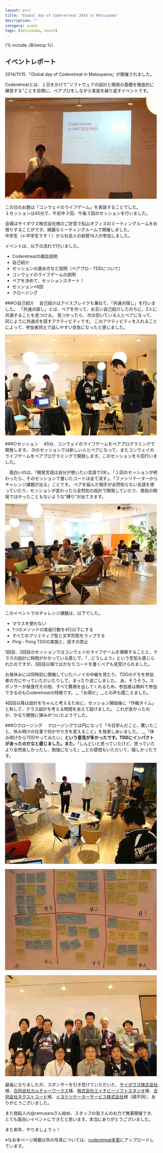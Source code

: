 ```yaml
---
layout: post
title: "Global day of Coderetreat 2014 in Matsuyama"
description: ""
category: event
tags: [matsuyama, event]
---
```

{% include JB/setup %}

## イベントレポート
2014/11/15 「Global day of Coderetreat in Matsuyama」が開催されました。

Coderetreatとは、１日をかけて”ソフトウェアの設計と開発の基礎を徹底的に練習する”ことを目標に、ペアプロをしながら実装を繰り返すイベントです。

![opening](/images/2014/coderetreat/IMG_3425.jpg)

この日のお題は「コンウェイのライフゲーム」を実装することでした。  
１セッションは45分で、午前中３回、午後３回のセッションを行いました。

会場はサイボウズ株式会社様のご好意で松山オフィスのミーティングルームをお借りすることができ、綺麗なミーティングルームで開催しました。  
中学生（←中学生です！）から社会人の総勢14人が参加しました。

イベントは、以下の流れで行いました。  
<ul>
 <li>Coderetreatの趣旨説明</li>
 <li>自己紹介</li>
 <li>セッションの進め方など説明（ペアプロ・TDDについて）</li>
 <li>コンウェイのライフゲームの説明</li>
 <li>ペアを決めて、セッションスタート！</li>
 <li>セッション×6回</li>
 <li>クロージング</li>
</ul>
###○自己紹介
　自己紹介はアイスブレイクも兼ねて、「共通点探し」を行いました。
「共通点探し」とは、ペアを作って、お互い自己紹介したのちに、2人に共通することを見つける。
見つかったら、次の空いている人とペアになって、同じように共通点を探すアクティビティです。
このアクティビティを入れることによって、参加者同士で話しやすい空気になったと感じました。

![自己紹介](/images/2014/coderetreat/IMG_3426.jpg)

###○セッション
　45分、コンウェイのライフゲームをペアプログラミングで開発します。
次のセッションでは新しい人とペアになって、またコンウェイのライフゲームをペアプログラミングで開発します。このセッションを６回行いました。

　面白いのは、「開発言語は自分が使いたい言語でOK」、「１回のセッションが終わったら、そのセッションで書いたコードは全て消す」、「ファシリテーターからチャレンジ課題が出る」ことです。
ペアを組んだ相手が全然知らない言語を使っていたり、セッションが変わったら全然別の設計で開発していたり、普段の開発ではやったこともないような”縛り”が出てきます。

![セッション中イメージ](/images/2014/coderetreat/IMG_3428.jpg)

このイベントでのチャレンジ課題は、以下でした。  
<ul>
 <li>マウスを使わない</li>
 <li>1つのメソッドの実装行数を4行以下にする</li>
 <li>すべてのプリミティブ型と文字列型をラップする</li>
 <li>Ping - Pong TDDの実施と、話すの禁止</li>
</ul>
1回目、2回目のセッションではコンウェイのライフゲームを理解することと、クラスの設計に時間がかかっている感じで、「…どうしよう」という空気も感じられたのですが、3回目以降ではかなりコードを書くペアも見受けられました。

お昼休みには同時刻に開催していたハノイの中継を見たり、TDDのデモを参加者の方にやっていただいたりして、まったり過ごしました。
あ、そうそう。スポンサーが昼食代その他、すべて費用を出してくれるため、参加者は無料で参加できるのもCoderetreatの特徴です。__「お得だ」__との声も聞こえました。

4回目以降は設計をちゃんと考えるために、セッション開始後に「作戦タイム」と称して、クラス設計を考える時間をあえて設けました。
これが良かったのか、かなり開発に弾みがついたようでした。

###○クロージング
　クロージングでは円になって「今日学んだこと、驚いたこと、休み明けの仕事で何かやり方を変えること」を発表しあいました。
__「休み明けからTDDやってみたい」__という意見が多かったです。TDDにインパクトがあったのだなと感じました。また、__「しんどいと思っていたけど、思っていたより全然楽しかったし、勉強になった」__との感想もいただいて、嬉しかったです。

![クロージングイメージ](/images/2014/coderetreat/IMG_3442.jpg)

![ふりかえり](/images/2014/coderetreat/IMG_3450.jpg)

![集合写真](/images/2014/coderetreat/IMG_3448.jpg)

最後になりましたが、スポンサーを引き受けていただいた、[サイボウズ株式会社](http://cybozu.co.jp/)様、[合同会社カルチャーワークス](http://www.cultureworks.jp/CultureWorks/Welcome.html)様、[株式会社エイチビーソフトスタジオ](http://www.hbss.co.jp/)様、[合同会社ネクストコード](http://www.nextcode.jp/#/agile)様、[イヨテツケーターサービス株式会社](https://www.iyoics.jp/)様（順不同）、ありがとうございました。

また発起人の@ramusaraさん始め、スタッフの皆さんのお力で無事開催でき、とても面白いイベントにできたと思います。本当にありがとうございました。

また来年、やりましょうっ！

※なお本ページ掲載以外の写真については、[coderetreat本家](http://coderetreat.org/photo/albums/global-day-of-coderetreat-2014-matsuyama-ehime-japan)にアップロードしています。

